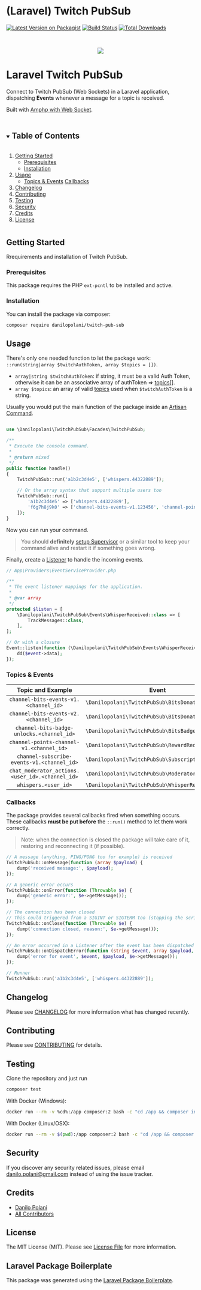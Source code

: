# (Laravel) Twitch PubSub

[![Latest Version on Packagist](https://img.shields.io/packagist/v/danilopolani/twitch-pub-sub.svg?style=flat-square)](https://packagist.org/packages/danilopolani/twitch-pub-sub)
[![Build Status](https://travis-ci.com/danilopolani/twitch-pub-sub.svg)](https://travis-ci.com/danilopolani/twitch-pub-sub)
[![Total Downloads](https://img.shields.io/packagist/dt/danilopolani/twitch-pub-sub.svg?style=flat-square)](https://packagist.org/packages/danilopolani/twitch-pub-sub)

<!-- PROJECT LOGO -->
<br />
<p align="center">
  <a href="https://github.com/danilopolani/twitch-pub-sub">
    <img src="https://banners.beyondco.de/Twitch%20PubSub.png?theme=light&packageManager=composer+require&packageName=danilopolani%2Ftwitch-pub-sub&pattern=floatingCogs&style=style_1&description=Twitch+PubSub+Web+Socket+implementation+for+Laravel&md=1&showWatermark=1&fontSize=100px&images=switch-vertical">
  </a>
</p>

# Laravel Twitch PubSub

Connect to Twitch PubSub (Web Sockets) in a Laravel application, dispatching **Events** whenever a message for a topic is received.  

Built with [Amphp with Web Socket](https://amphp.org/websocket-client/).

<!-- TABLE OF CONTENTS -->
<details open="open" style="margin-top:20px;margin-bottom:40px">
  <summary><h2 style="display: inline-block">Table of Contents</h2></summary>
  <ol>
    <li>
      <a href="#getting-started">Getting Started</a>
      <ul>
        <li><a href="#prerequisites">Prerequisites</a></li>
        <li><a href="#installation">Installation</a></li>
      </ul>
    </li>
    <li>
      <a href="#usage">Usage</a>
      <ul>
        <li>
          <a href="#topics-events">Topics & Events</a>
          <a href="#topics-events">Callbacks</a>
        </li>
      </ul>
    </li>
    <li><a href="#changelog">Changelog</a></li>
    <li><a href="#contributing">Contributing</a></li>
    <li><a href="#testing">Testing</a></li>
    <li><a href="#security">Security</a></li>
    <li><a href="#credits">Credits</a></li>
    <li><a href="#license">License</a></li>
  </ol>
</details>

<!-- GETTING STARTED -->
## Getting Started

Rrequirements and installation of Twitch PubSub.

### Prerequisites

This package requires the PHP `ext-pcntl` to be installed and active.

### Installation

You can install the package via composer:

```bash
composer require danilopolani/twitch-pub-sub
```

## Usage

There's only one needed function to let the package work: `::run(string|array $twitchAuthToken, array $topics = [])`.

- `array|string $twitchAuthToken`: if string, it must be a valid Auth Token, otherwise it can be an associative array of authToken => [topics](https://dev.twitch.tv/docs/pubsub#topics)[].
- `array $topics`: an array of valid [topics](https://dev.twitch.tv/docs/pubsub#topics) used when `$twitchAuthToken` is a string.

Usually you would put the main function of the package inside an [Artisan Command](https://laravel.com/docs/8.x/artisan#writing-commands).

``` php

use \Danilopolani\TwitchPubSub\Facades\TwitchPubSub;

/**
 * Execute the console command.
 *
 * @return mixed
 */
public function handle()
{
    TwitchPubSub::run('a1b2c3d4e5', ['whispers.44322889']);

    // Or the array syntax that support multiple users too
    TwitchPubSub::run([
        'a1b2c3d4e5' => ['whispers.44322889'],
        'f6g7h8j9k0' => ['channel-bits-events-v1.123456', 'channel-points-channel-v1.123456'],
    ]);
}
```

Now you can run your command.

> You should **definitely** [setup Supervisor](https://laravel.com/docs/8.x/queues#supervisor-configuration) or a similar tool to keep your command alive and restart it if something goes wrong.

Finally, create a [Listener](https://laravel.com/docs/8.x/events#defining-listeners) to handle the incoming events.

```php
// App\Providers\EventServiceProvider.php

/**
 * The event listener mappings for the application.
 *
 * @var array
 */
protected $listen = [
    \Danilopolani\TwitchPubSub\Events\WhisperReceived::class => [
        TrackMessages::class,
    ],
];

// Or with a closure
Event::listen(function (\Danilopolani\TwitchPubSub\Events\WhisperReceived $event) {
    dd($event->data);
});

```

### Topics & Events

|               Topic and Example                 | Event                                             |
|:-----------------------------------------------:|---------------------------------------------------|
| `channel-bits-events-v1.<channel_id>`           | `\Danilopolani\TwitchPubSub\BitsDonated`          |
| `channel-bits-events-v2.<channel_id>`           | `\Danilopolani\TwitchPubSub\BitsDonated`          |
| `channel-bits-badge-unlocks.<channel_id>`       | `\Danilopolani\TwitchPubSub\BitsBadgeUnlocked`    |
| `channel-points-channel-v1.<channel_id>`        | `\Danilopolani\TwitchPubSub\RewardRedeemed`       |
| `channel-subscribe-events-v1.<channel_id>`      | `\Danilopolani\TwitchPubSub\SubscriptionReceived` |
| `chat_moderator_actions.<user_id>.<channel_id>` | `\Danilopolani\TwitchPubSub\ModeratorActionSent`  |
| `whispers.<user_id>`                            | `\Danilopolani\TwitchPubSub\WhisperReceived`      |


### Callbacks

The package provides several callbacks fired when something occurs. These callbacks **must be put before** the `::run()` method to let them work correctly.

> Note: when the connection is closed the package will take care of it, restoring and reconnecting it (if possible).  

```php
// A message (anything, PING/PONG too for example) is received
TwitchPubSub::onMessage(function (array $payload) {
    dump('received message:', $payload);
});

// A generic error occurs
TwitchPubSub::onError(function (Throwable $e) {
    dump('generic error:', $e->getMessage());
});

// The connection has been closed
// This could triggered from a SIGINT or SIGTERM too (stopping the script, restarting the worker etc.)
TwitchPubSub::onClose(function (Throwable $e) {
    dump('connection closed, reason:', $e->getMessage());
});

// An error occurred in a Listener after the event has been dispatched
TwitchPubSub::onDispatchError(function (string $event, array $payload, Throwable $e) {
    dump('error for event', $event, $payload, $e->getMessage());
});

// Runner
TwitchPubSub::run('a1b2c3d4e5', ['whispers.44322889']);

```

## Changelog

Please see [CHANGELOG](CHANGELOG.md) for more information what has changed recently.

## Contributing

Please see [CONTRIBUTING](CONTRIBUTING.md) for details.

## Testing

Clone the repository and just run

``` bash
composer test
```

With Docker (Windows):

```bash
docker run --rm -v %cd%:/app composer:2 bash -c "cd /app && composer install --ignore-platform-reqs && ./vendor/bin/phpunit"
```

With Docker (Linux/OSX):

```bash
docker run --rm -v $(pwd):/app composer:2 bash -c "cd /app && composer install --ignore-platform-reqs && ./vendor/bin/phpunit"
```

## Security

If you discover any security related issues, please email danilo.polani@gmail.com instead of using the issue tracker.

## Credits

- [Danilo Polani](https://github.com/danilopolani)
- [All Contributors](../../contributors)

## License

The MIT License (MIT). Please see [License File](LICENSE.md) for more information.

## Laravel Package Boilerplate

This package was generated using the [Laravel Package Boilerplate](https://laravelpackageboilerplate.com).

